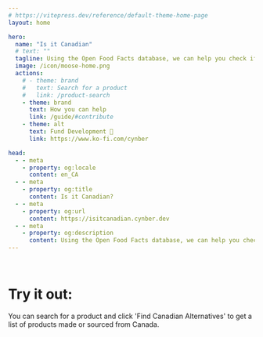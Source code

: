 ```yaml
---
# https://vitepress.dev/reference/default-theme-home-page
layout: home

hero:
  name: "Is it Canadian"
  # text: ""
  tagline: Using the Open Food Facts database, we can help you check if a product is Canadian and find alternatives if needed!
  image: /icon/moose-home.png
  actions:
    # - theme: brand
    #   text: Search for a product
    #   link: /product-search
    - theme: brand
      text: How you can help
      link: /guide/#contribute
    - theme: alt
      text: Fund Development 🍁
      link: https://www.ko-fi.com/cynber

head:
  - - meta
    - property: og:locale
      content: en_CA
  - - meta
    - property: og:title
      content: Is it Canadian?
  - - meta
    - property: og:url
      content: https://isitcanadian.cynber.dev
  - - meta
    - property: og:description
      content: Using the Open Food Facts database, we can help you check if a product is Canadian and find alternatives
---
```


<br>

# Try it out:

You can search for a product and click 'Find Canadian Alternatives' to get a list of products made or sourced from Canada.


<SearchAndRecommend />